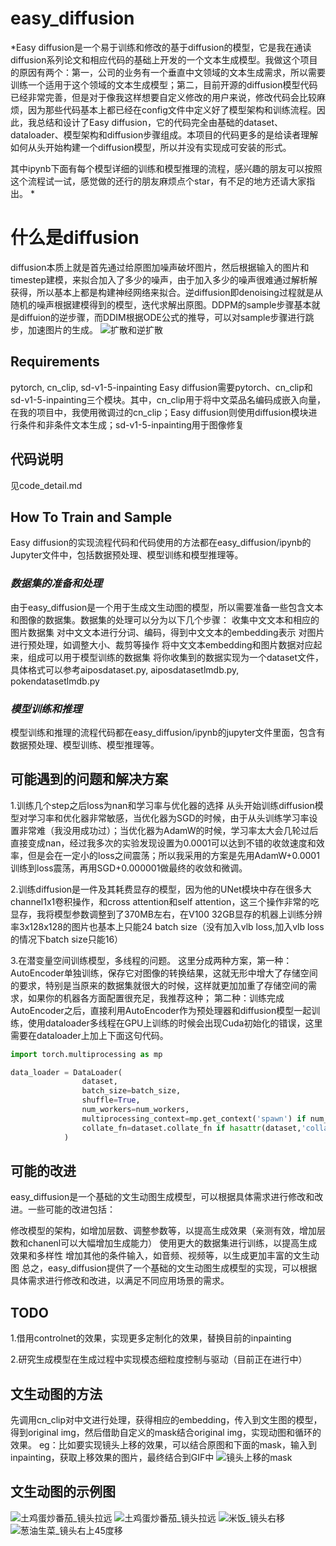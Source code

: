# **easy_diffusion**
*Easy diffusion是一个易于训练和修改的基于diffusion的模型，它是我在通读diffusion系列论文和相应代码的基础上开发的一个文本生成模型。我做这个项目的原因有两个：第一，公司的业务有一个垂直中文领域的文本生成需求，所以需要训练一个适用于这个领域的文本生成模型；第二，目前开源的diffusion模型代码已经非常完善，但是对于像我这样想要自定义修改的用户来说，修改代码会比较麻烦，因为那些代码基本上都已经在config文件中定义好了模型架构和训练流程。因此，我总结和设计了Easy diffusion，它的代码完全由基础的dataset、dataloader、模型架构和diffusion步骤组成。本项目的代码更多的是给读者理解如何从头开始构建一个diffusion模型，所以并没有实现成可安装的形式。

其中ipynb下面有每个模型详细的训练和模型推理的流程，感兴趣的朋友可以按照这个流程试一试，感觉做的还行的朋友麻烦点个star，有不足的地方还请大家指出。
*


# **什么是diffusion** 
diffusion本质上就是首先通过给原图加噪声破坏图片，然后根据输入的图片和timestep建模，来拟合加入了多少的噪声，由于加入多少的噪声很难通过解析解获得，所以基本上都是构建神经网络来拟合。逆diffusion即denoising过程就是从随机的噪声根据建模得到的模型，迭代求解出原图。DDPM的sample步骤基本就是diffuion的逆步骤，而DDIM根据ODE公式的推导，可以对sample步骤进行跳步，加速图片的生成。
![扩散和逆扩散](./image/dog_to_noise.jpeg) 

## **Requirements**
pytorch, cn_clip, sd-v1-5-inpainting
Easy diffusion需要pytorch、cn_clip和sd-v1-5-inpainting三个模块。其中，cn_clip用于将中文菜品名编码成嵌入向量，在我的项目中，我使用微调过的cn_clip；Easy diffusion则使用diffusion模块进行条件和非条件文本生成；sd-v1-5-inpainting用于图像修复

## **代码说明**
见code_detail.md

## **How To Train and Sample**
Easy diffusion的实现流程代码和代码使用的方法都在easy_diffusion/ipynb的Jupyter文件中，包括数据预处理、模型训练和模型推理等。
### *数据集的准备和处理*
由于easy_diffusion是一个用于生成文生动图的模型，所以需要准备一些包含文本和图像的数据集。数据集的处理可以分为以下几个步骤：
收集中文文本和相应的图片数据集
对中文文本进行分词、编码，得到中文文本的embedding表示
对图片进行预处理，如调整大小、裁剪等操作
将中文文本embedding和图片数据对应起来，组成可以用于模型训练的数据集
将你收集到的数据实现为一个dataset文件，具体格式可以参考aiposdataset.py, aiposdatasetlmdb.py, pokendatasetlmdb.py
### *模型训练和推理*
模型训练和推理的流程代码都在easy_diffusion/ipynb的jupyter文件里面，包含有数据预处理、模型训练、模型推理等。

## **可能遇到的问题和解决方案**
1.训练几个step之后loss为nan和学习率与优化器的选择
从头开始训练diffusion模型对学习率和优化器非常敏感，当优化器为SGD的时候，由于从头训练学习率设置非常难（我没用成功过）；当优化器为AdamW的时候，学习率太大会几轮过后直接变成nan，经过我多次的实验发现设置为0.0001可以达到不错的收敛速度和效率，但是会在一定小的loss之间震荡；所以我采用的方案是先用AdamW+0.0001训练到loss震荡，再用SGD+0.000001做最终的收敛和微调。

2.训练diffusion是一件及其耗费显存的模型，因为他的UNet模块中存在很多大channel1x1卷积操作，和cross attention和self attention，这三个操作非常的吃显存，我将模型参数调整到了370MB左右，在V100 32GB显存的机器上训练分辨率3x128x128的图片也基本上只能24 batch size（没有加入vlb loss,加入vlb loss的情况下batch size只能16）

3.在潜变量空间训练模型，多线程的问题。
这里分成两种方案，第一种：AutoEncoder单独训练，保存它对图像的转换结果，这就无形中增大了存储空间的要求，特别是当原来的数据集就很大的时候，这样就更加加重了存储空间的需求，如果你的机器各方面配置很充足，我推荐这种；
第二种：训练完成AutoEncoder之后，直接利用AutoEncoder作为预处理器和diffusion模型一起训练，使用dataloader多线程在GPU上训练的时候会出现Cuda初始化的错误，这里需要在dataloader上加上下面这句代码。
```python
import torch.multiprocessing as mp

data_loader = DataLoader(
                dataset,
                batch_size=batch_size,
                shuffle=True,
                num_workers=num_workers,
                multiprocessing_context=mp.get_context('spawn') if num_workers>0 else None,
                collate_fn=dataset.collate_fn if hasattr(dataset,'collate_fn') else None
            )
```
## **可能的改进**
easy_diffusion是一个基础的文生动图生成模型，可以根据具体需求进行修改和改进。一些可能的改进包括：

修改模型的架构，如增加层数、调整参数等，以提高生成效果（亲测有效，增加层数和chanenl可以大幅增加生成能力）
使用更大的数据集进行训练，以提高生成效果和多样性
增加其他的条件输入，如音频、视频等，以生成更加丰富的文生动图
总之，easy_diffusion提供了一个基础的文生动图生成模型的实现，可以根据具体需求进行修改和改进，以满足不同应用场景的需求。

## TODO
1.借用controlnet的效果，实现更多定制化的效果，替换目前的inpainting

2.研究生成模型在生成过程中实现模态细粒度控制与驱动（目前正在进行中）

## **文生动图的方法**
先调用cn_clip对中文进行处理，获得相应的embedding，传入到文生图的模型，得到original img，然后借助自定义的mask结合original img，实现动图和循环的效果。
eg：比如要实现镜头上移的效果，可以结合原图和下面的mask，输入到inpainting，获取上移效果的图片，最终结合到GIF中
![镜头上移的mask](./image/mask_up.png)

## **文生动图的示例图**

![土鸡蛋炒番茄_镜头拉远](./image/土鸡蛋炒番茄_镜头拉远2.gif "土鸡蛋炒番茄_镜头拉远的效果")
![土鸡蛋炒番茄_镜头拉远](./image/土鸡蛋炒番茄_镜头拉远.gif "土鸡蛋炒番茄_镜头拉远的效果2")
![米饭_镜头右移](./image/米饭_镜头右移.gif "米饭_镜头右移的效果")
![葱油生菜_镜头右上45度移](./image/葱油生菜_镜头右上45度移.gif "葱油生菜_镜头右上45度的效果")
